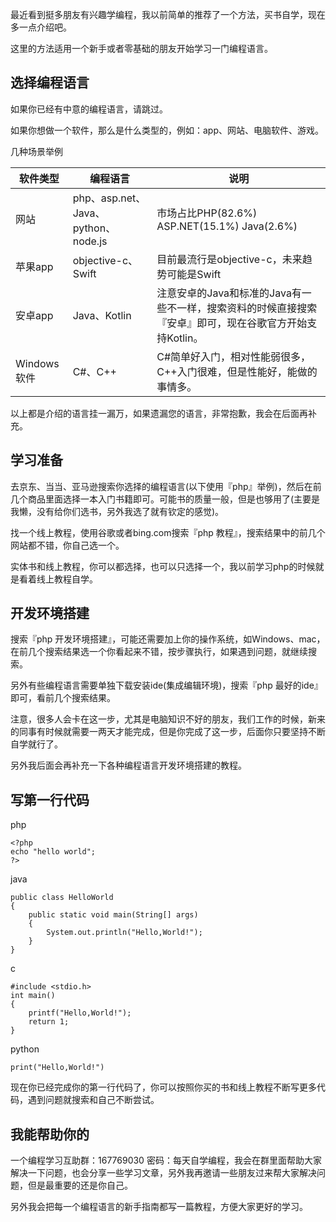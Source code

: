 最近看到挺多朋友有兴趣学编程，我以前简单的推荐了一个方法，买书自学，现在多一点介绍吧。

这里的方法适用一个新手或者零基础的朋友开始学习一门编程语言。

## 选择编程语言

如果你已经有中意的编程语言，请跳过。

如果你想做一个软件，那么是什么类型的，例如：app、网站、电脑软件、游戏。

几种场景举例

| 软件类型 | 编程语言 | 说明 |
| --- | --- | --- |
| 网站 | php、asp.net、Java、python、node.js | 市场占比PHP(82.6%) ASP.NET(15.1%) Java(2.6%) |
| 苹果app | objective-c、Swift | 目前最流行是objective-c，未来趋势可能是Swift |
| 安卓app | Java、Kotlin | 注意安卓的Java和标准的Java有一些不一样，搜索资料的时候直接搜索『安卓』即可，现在谷歌官方开始支持Kotlin。 |
| Windows软件 | C#、C++ | C#简单好入门，相对性能弱很多，C++入门很难，但是性能好，能做的事情多。 |


以上都是介绍的语言挂一漏万，如果遗漏您的语言，非常抱歉，我会在后面再补充。

## 学习准备

去京东、当当、亚马逊搜索你选择的编程语言(以下使用『php』举例)，然后在前几个商品里面选择一本入门书籍即可。可能书的质量一般，但是也够用了(主要是我懒，没有给你们选书，另外我选了就有钦定的感觉)。

找一个线上教程，使用谷歌或者bing.com搜索『php 教程』，搜索结果中的前几个网站都不错，你自己选一个。

实体书和线上教程，你可以都选择，也可以只选择一个，我以前学习php的时候就是看着线上教程自学。

## 开发环境搭建

搜索『php 开发环境搭建』，可能还需要加上你的操作系统，如Windows、mac，在前几个搜索结果选一个你看起来不错，按步骤执行，如果遇到问题，就继续搜索。

另外有些编程语言需要单独下载安装ide(集成编辑环境)，搜索『php 最好的ide』即可，看前几个搜索结果。

注意，很多人会卡在这一步，尤其是电脑知识不好的朋友，我们工作的时候，新来的同事有时候就需要一两天才能完成，但是你完成了这一步，后面你只要坚持不断自学就行了。

另外我后面会再补充一下各种编程语言开发环境搭建的教程。

## 写第一行代码

php
```
<?php
echo "hello world";
?>
```

java
```  
public class HelloWorld
{  
    public static void main(String[] args)  
    {  
        System.out.println("Hello,World!");  
    }  
} 
```

c
```
#include <stdio.h>  
int main()
{  
    printf("Hello,World!");
    return 1;
}  
```


python
```
print("Hello,World!")
```

现在你已经完成你的第一行代码了，你可以按照你买的书和线上教程不断写更多代码，遇到问题就搜索和自己不断尝试。

## 我能帮助你的

一个编程学习互助群：167769030 密码：每天自学编程，我会在群里面帮助大家解决一下问题，也会分享一些学习文章，另外我再邀请一些朋友过来帮大家解决问题，但是最重要的还是你自己。

另外我会把每一个编程语言的新手指南都写一篇教程，方便大家更好的学习。